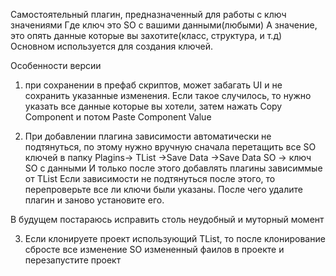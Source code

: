 Самостоятельный плагин, предназначенный для работы с ключ значениями
Где ключ это SO с вашими данными(любыми)
А значение, это опять данные которые вы захотите(класс, структура, и т.д)
Основном используется для создания ключей.

Особенности версии
1) при сохранении в префаб скриптов, может забагать UI и не сохранить указанные изменения. Если такое случилось, то нужно указать все данные которые вы хотели, затем нажать Copy Component и потом Paste Component Value

2) При добавлении плагина зависимости автоматически не подтянуться, по этому нужно вручную сначала перетащить все SO ключей в папку 
Plagins-> TList ->Save Data ->Save Data SO  -> ключ SO с данными
И только после этого добавлять плагины зависиммые от TList 
Если зависимости не подтянуться после этого, то перепроверьте все ли ключи были указаны. После чего удалите плагин и заново установите его.

В будущем постараюсь исправить столь неудобный и муторный момент

3) Если клонируете проект использующий TList, то после клонирование сбросте все изменение SO измененный фаилов в проекте и перезапустите проект
